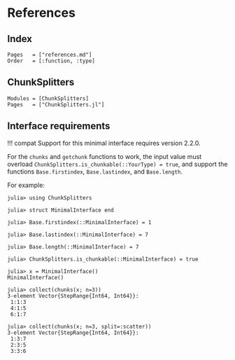 # References

## Index

```@index
Pages   = ["references.md"]
Order   = [:function, :type]
```

## ChunkSplitters
```@autodocs
Modules = [ChunkSplitters]
Pages   = ["ChunkSplitters.jl"]
```

## Interface requirements 

!!! compat
    Support for this minimal interface requires version 2.2.0.

For the `chunks` and `getchunk` functions to work, the input value must overload 
`ChunkSplitters.is_chunkable(::YourType) = true`, and support the functions `Base.firstindex`,
`Base.lastindex`, and `Base.length`.

For example:
```jldoctest
julia> using ChunkSplitters

julia> struct MinimalInterface end

julia> Base.firstindex(::MinimalInterface) = 1

julia> Base.lastindex(::MinimalInterface) = 7

julia> Base.length(::MinimalInterface) = 7

julia> ChunkSplitters.is_chunkable(::MinimalInterface) = true

julia> x = MinimalInterface()
MinimalInterface()

julia> collect(chunks(x; n=3))
3-element Vector{StepRange{Int64, Int64}}:
 1:1:3
 4:1:5
 6:1:7

julia> collect(chunks(x; n=3, split=:scatter))
3-element Vector{StepRange{Int64, Int64}}:
 1:3:7
 2:3:5
 3:3:6
```

